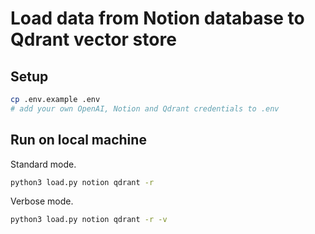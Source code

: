 # Load data from Notion database to Qdrant vector store

## Setup
```bash
cp .env.example .env
# add your own OpenAI, Notion and Qdrant credentials to .env
```

## Run on local machine
Standard mode.

```bash
python3 load.py notion qdrant -r
```


Verbose mode.

```bash
python3 load.py notion qdrant -r -v
```
